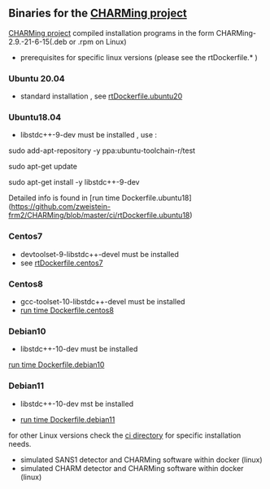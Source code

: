 ## Binaries for the [CHARMing project](https://github.com/zweistein-frm2/CHARMing)

[CHARMing project](https://github.com/zweistein-frm2/CHARMing) compiled installation programs in the form CHARMing-2.9.-21-6-15(.deb or .rpm on Linux) 
- prerequisites for specific linux versions (please see the rtDockerfile.* )
### Ubuntu 20.04

- standard installation , see [rtDockerfile.ubuntu20](https://github.com/zweistein-frm2/CHARMing/blob/master/ci/rtDockerfile.ubuntu20)

### Ubuntu18.04
- libstdc++-9-dev must be installed , use :
 
sudo add-apt-repository -y ppa:ubuntu-toolchain-r/test

sudo apt-get update

sudo apt-get install -y  libstdc++-9-dev

Detailed info is found in [run time Dockerfile.ubuntu18] (https://github.com/zweistein-frm2/CHARMing/blob/master/ci/rtDockerfile.ubuntu18) 

### Centos7
 - devtoolset-9-libstdc++-devel must be installed
 - see [rtDockerfile.centos7](https://github.com/zweistein-frm2/CHARMing/blob/master/ci/rtDockerfile.centos7)
 
### Centos8

- gcc-toolset-10-libstdc++-devel must be installed
- [run time Dockerfile.centos8](https://github.com/zweistein-frm2/CHARMing/blob/master/ci/rtDockerfile.centos8)

### Debian10

- libstdc++-10-dev must be installed

[run time  Dockerfile.debian10](https://github.com/zweistein-frm2/CHARMing/blob/master/ci/rtDockerfile.debian10)

### Debian11

-  libstdc++-10-dev mst be installed

-  [run time  Dockerfile.debian11](https://github.com/zweistein-frm2/CHARMing/blob/master/ci/rtDockerfile.debian11)

for other Linux versions check the [ci directory](https://github.com/zweistein-frm2/CHARMing/tree/master/ci) for specific installation needs.


* simulated SANS1 detector and CHARMing software within docker (linux)
* simulated CHARM detector and CHARMing software within docker (linux)
